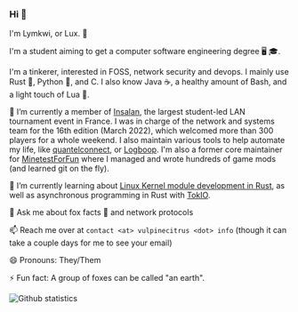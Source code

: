 ### Hi 👋

I'm Lymkwi, or Lux. 🦊

I'm a student aiming to get a computer software engineering degree 🖥️ 🎓.

I'm a tinkerer, interested in FOSS, network security and devops. I mainly use Rust 🦀, Python 🐍, and C. I also know Java ☕, a healthy amount of Bash, and a light touch of Lua 🌙.

🔭 I’m currently a member of [Insalan](https://github.com/INSAlan), the largest student-led LAN tournament event in France. I was in charge of the network and systems team for the 16th edition (March 2022), which welcomed more than 300 players for a whole weekend.
I also maintain various tools to help automate my life, like [quantelconnect](https://github.com/Lymkwi/quantelconnect), or [Logboop](https://github.com/Lymkwi/logboop-rs/). I'm also a former core maintainer for [MinetestForFun](https://github.com/MinetestForFun/) where I managed and wrote hundreds of game mods (and learned git on the fly).

🌱 I’m currently learning about [Linux Kernel module development in Rust](https://github.com/Rust-for-Linux), as well as asynchronous programming in Rust with [TokIO](https://lib.rs/crates/tokio/).

💬 Ask me about fox facts 🦊 and network protocols

📫 Reach me over at `contact <at> vulpinecitrus <dot> info` (though it can take a couple days for me to see your email)

😄 Pronouns: They/Them

⚡ Fun fact: A group of foxes can be called "an earth".


![Github statistics](https://github-readme-stats.vercel.app/api?username=Lymkwi&show_icons=true&theme=ocean_dark&include_all_commits=true&custom_title=Github%20Stats&hide=stars)

<!--
**Lymkwi/Lymkwi** is a ✨ _special_ ✨ repository because its `README.md` (this file) appears on your GitHub profile.

Here are some ideas to get you started:

- 🔭 I’m currently working on ...
- 🌱 I’m currently learning ...
- 👯 I’m looking to collaborate on ...
- 🤔 I’m looking for help with ...
- 💬 Ask me about ...
- 📫 How to reach me: ...
- 😄 Pronouns: ...
- ⚡ Fun fact: ...
-->

